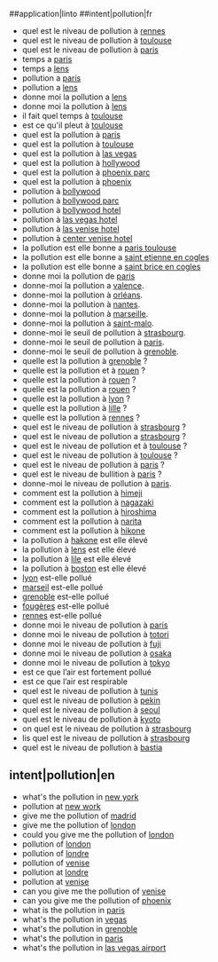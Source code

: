 ##application|linto
##intent|pollution|fr
- quel est le niveau de pollution à [rennes](location)
- quel est le niveau de pollution à [toulouse](location)
- quel est le niveau de pollution à [paris](location)
- temps a [paris](location)
- temps a [lens](location)
- pollution a [paris](location)
- pollution a [lens](location)
- donne moi la pollution a [lens](location)
- donne moi la pollution à [lens](location)
- il fait quel temps à [toulouse](location)
- est ce qu'il pleut à [toulouse](location)
- quel est la pollution à [paris](location)
- quel est la pollution à [toulouse](location)
- quel est la pollution à [las vegas](location)
- quel est la pollution à [hollywood](location)
- quel est la pollution à [phoenix parc](location)
- quel est la pollution à [phoenix](location)
- pollution à [bollywood](location)
- pollution à [bollywood parc](location)
- pollution à [bollywood hotel](location)
- pollution à [las vegas hotel](location)
- pollution à [las venise hotel](location)
- pollution à [center venise hotel](location)
- la pollution est elle bonne a [paris toulouse](location)
- la pollution est elle bonne a [saint etienne en cogles](location)
- la pollution est elle bonne a [saint brice en cogles](location)
- donne moi la pollution de [paris](location)
- donne-moi la pollution a [valence](location).
- donne-moi la pollution à [orléans](location).
- donne-moi la pollution à [nantes](location).
- donne-moi la pollution à [marseille](location).
- donne-moi la pollution à [saint-malo](location).
- donne-moi le seuil de pollution à [strasbourg](location).
- donne-moi le seuil de pollution à [paris](location).
- donne-moi le seuil de pollution à [grenoble](location).
- quelle est la pollution à [grenoble](location) ?
- quelle est la pollution et à [rouen](location) ?
- quelle est la pollution à [rouen](location) ?
- quelle est la pollution a [rouen](location) ?
- quelle est la pollution à [lyon](location) ?
- quelle est la pollution à [lille](location) ?
- quelle est la pollution à [rennes](location) ?
- quel est le niveau de pollution à [strasbourg](location) ?
- quel est le niveau de pollution a [strasbourg](location) ?
- quel est le niveau de pollution et à [toulouse](location) ?
- quel est le niveau de pollution à [toulouse](location) ?
- quel est le niveau de pollution à [paris](location) ?
- quel est le niveau de bullition à [paris](location) ?
- donne-moi le niveau de pollution à [paris](location).
- comment est la pollution à [himeji](location)
- comment est la pollution à [nagazaki](location)
- comment est la pollution à [hiroshima](location)
- comment est la pollution à [narita](location)
- comment est la pollution à [hikone](location)
- la pollution à [hakone](location) est elle élevé
- la pollution à [lens](location) est elle élevé
- la pollution à [lile](location) est elle élevé
- la pollution à [boston](location) est elle élevé
- [lyon](location) est-elle pollué
- [marseil](location) est-elle pollué
- [grenoble](location) est-elle pollué
- [fougères](location) est-elle pollué
- [rennes](location) est-elle pollué
- donne moi le niveau de pollution à [paris](location)
- donne moi le niveau de pollution à [totori](location)
- donne moi le niveau de pollution à [fuji](location)
- donne moi le niveau de pollution à [osaka](location)
- donne moi le niveau de pollution à [tokyo](location)
- est ce que l’air est fortement pollué
- est ce que l’air est respirable
- quel est le niveau de pollution à [tunis](location)
- quel est le niveau de pollution à [pekin](location)
- quel est le niveau de pollution à [seoul](location)
- quel est le niveau de pollution à [kyoto](location)
- on quel est le niveau de pollution à [strasbourg](location)
- lis quel est le niveau de pollution à [strasbourg](location)
- quel est le niveau de pollution à [bastia](location)
## intent|pollution|en
- what's the pollution in [new york](location)
- pollution at [new work](location)
- give me the pollution of [madrid](location)
- give me the pollution of [london](location)
- could you give me the pollution of [london](location)
- pollution of [london](location)
- pollution of [londre](location)
- pollution of [venise](location)
- pollution at [londre](location)
- pollution at [venise](location)
- can you give me the pollution of [venise](location)
- can you give me the pollution of [phoenix](location)
- what is the pollution in [paris](location)
- what's the pollution in [vegas](location)
- what's the pollution in [grenoble](location)
- what's the pollution in [paris](location)
- what's the pollution in [las vegas airport](location)